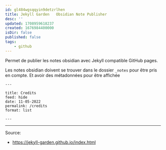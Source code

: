 ```yaml
---
id: gl484wgsqqyin9detzrlhen
title: Jekyll Garden   Obsidian Note Publisher
desc: ''
updated: 1708959618237
created: 1676984400000
isDir: false
published: false
tags:
    - github
---
```


Permet de publier les notes obsidian avec Jekyll compatible GitHub pages.

Les notes obsidian doivent se trouver dans le dossier `_notes` pour être pris en compte.
Et avoir des métadonnées pour être affichée

```
---

title: Credits
feed: hide
date: 11-05-2022
permalink: /credits
format: list

---
```


--- 

Source:
- https://jekyll-garden.github.io/index.html
